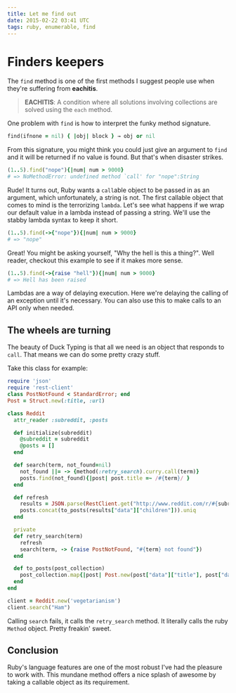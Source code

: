 ```yaml
---
title: Let me find out
date: 2015-02-22 03:41 UTC
tags: ruby, enumerable, find
---
```


# Finders keepers

The `find` method is one of the first methods I suggest people use when they're suffering from __eachitis__.

>__EACHITIS__: A condition where all solutions involving collections are solved using the `each` method.

One problem with `find` is how to interpret the funky method signature.

``` ruby
find(ifnone = nil) { |obj| block } → obj or nil
```

From this signature, you might think you could just give an argument to `find` and it will be returned if no value is found. But that's when disaster strikes.

``` ruby
(1..5).find("nope"){|num| num > 9000}
# => NoMethodError: undefined method `call' for "nope":String
```

Rude! It turns out, Ruby wants a `call`able object to be passed in as an argument, which unfortunately, a string is not. The first callable object that comes to mind is the terrorizing `lambda`. Let's see what happens if we wrap our default value in a lambda instead of passing a string. We'll use the stabby lambda syntax to keep it short.

``` ruby
(1..5).find(->{"nope"}){|num| num > 9000}
# => "nope"
```

Great! You might be asking yourself, "Why the hell is this a thing?". Well reader, checkout this example to see if it makes more sense.

``` ruby
(1..5).find(->{raise "hell"}){|num| num > 9000}
# => Hell has been raised
```

Lambdas are a way of delaying execution. Here we're delaying the calling of an exception until it's necessary. You can also use this to make calls to an API only when needed.

## The wheels are turning

The beauty of Duck Typing is that all we need is an object that responds to `call`. That means we can do some pretty crazy stuff.

Take this class for example:

``` ruby
require 'json'
require 'rest-client'
class PostNotFound < StandardError; end
Post = Struct.new(:title, :url)

class Reddit
  attr_reader :subreddit, :posts

  def initialize(subreddit)
    @subreddit = subreddit
    @posts = []
  end

  def search(term, not_found=nil)
    not_found ||= -> {method(:retry_search).curry.call(term)}
    posts.find(not_found){|post| post.title =~ /#{term}/ }
  end

  def refresh
    results = JSON.parse(RestClient.get("http://www.reddit.com/r/#{subreddit}.json"))
    posts.concat(to_posts(results["data"]["children"])).uniq
  end

  private
  def retry_search(term)
    refresh
    search(term, -> {raise PostNotFound, "#{term} not found"})
  end

  def to_posts(post_collection)
    post_collection.map{|post| Post.new(post["data"]["title"], post["data"]["url"])}
  end
end

client = Reddit.new('vegetarianism')
client.search("Ham")
```
Calling `search` fails, it calls the `retry_search` method. It literally
 calls the ruby `Method` object. Pretty freakin' sweet.

## Conclusion
Ruby's language features are one of the most robust I've had the pleasure to work with. This mundane method offers a nice splash of awesome by taking a callable object as its requirement.

